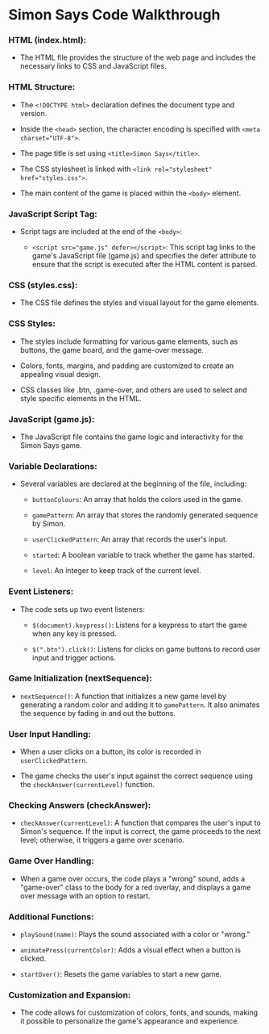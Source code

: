 # Simon Says Code Walkthrough

### HTML (index.html):

- The HTML file provides the structure of the web page and includes the necessary links to CSS and JavaScript files.

### HTML Structure:

- The `<!DOCTYPE html>` declaration defines the document type and version.

- Inside the `<head>` section, the character encoding is specified with `<meta charset="UTF-8">`.

- The page title is set using `<title>Simon Says</title>`.

- The CSS stylesheet is linked with `<link rel="stylesheet" href="styles.css">`.

- The main content of the game is placed within the `<body>` element.

### JavaScript Script Tag:

- Script tags are included at the end of the `<body>`:

  - `<script src="game.js" defer></script>`: This script tag links to the game's JavaScript file (game.js) and specifies the defer attribute to ensure that the script is executed after the HTML content is parsed.

### CSS (styles.css):

- The CSS file defines the styles and visual layout for the game elements.

### CSS Styles:

- The styles include formatting for various game elements, such as buttons, the game board, and the game-over message.

- Colors, fonts, margins, and padding are customized to create an appealing visual design.

- CSS classes like .btn, .game-over, and others are used to select and style specific elements in the HTML.

### JavaScript (game.js):

- The JavaScript file contains the game logic and interactivity for the Simon Says game.

### Variable Declarations:

- Several variables are declared at the beginning of the file, including:

  - `buttonColours`: An array that holds the colors used in the game.

  - `gamePattern`: An array that stores the randomly generated sequence by Simon.

  - `userClickedPattern`: An array that records the user's input.

  - `started`: A boolean variable to track whether the game has started.

  - `level`: An integer to keep track of the current level.

### Event Listeners:

- The code sets up two event listeners:

  - `$(document).keypress()`: Listens for a keypress to start the game when any key is pressed.

  - `$(".btn").click()`: Listens for clicks on game buttons to record user input and trigger actions.

### Game Initialization (nextSequence):

- `nextSequence()`: A function that initializes a new game level by generating a random color and adding it to `gamePattern`. It also animates the sequence by fading in and out the buttons.

### User Input Handling:

- When a user clicks on a button, its color is recorded in `userClickedPattern`.

- The game checks the user's input against the correct sequence using the `checkAnswer(currentLevel)` function.

### Checking Answers (checkAnswer):

- `checkAnswer(currentLevel)`: A function that compares the user's input to Simon's sequence. If the input is correct, the game proceeds to the next level; otherwise, it triggers a game over scenario.

### Game Over Handling:

- When a game over occurs, the code plays a "wrong" sound, adds a "game-over" class to the body for a red overlay, and displays a game over message with an option to restart.

### Additional Functions:

- `playSound(name)`: Plays the sound associated with a color or "wrong."

- `animatePress(currentColor)`: Adds a visual effect when a button is clicked.

- `startOver()`: Resets the game variables to start a new game.

### Customization and Expansion:

- The code allows for customization of colors, fonts, and sounds, making it possible to personalize the game's appearance and experience.
